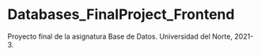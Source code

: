 # Databases_FinalProject_Frontend
Proyecto final de la asignatura Base de Datos. Universidad del Norte, 2021-3.
